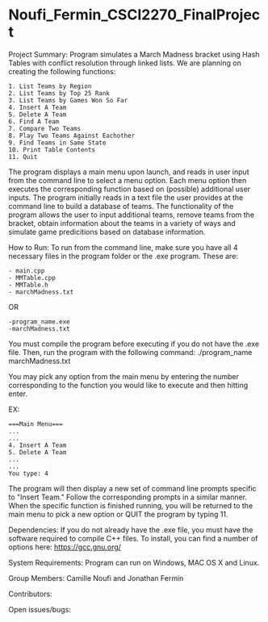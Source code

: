 # Noufi_Fermin_CSCI2270_FinalProject

Project Summary:
Program simulates a March Madness bracket using Hash Tables with conflict resolution through linked lists. We are planning on creating the following functions: 

	1. List Teams by Region
	2. List Teams by Top 25 Rank
	3. List Teams by Games Won So Far
	4. Insert A Team
	5. Delete A Team
	6. Find A Team
	7. Compare Two Teams
	8. Play Two Teams Against Eachother
	9. Find Teams in Same State
	10. Print Table Contents
	11. Quit

The program displays a main menu upon launch, and reads in user input from the command line to select a menu option.  Each menu option then executes the corresponding function based on (possible) additional user inputs.  The program initially reads in a text file the user provides at the command line to build a database of teams.  The functionality of the program allows the user to input additional teams, remove teams from the bracket, obtain information about the teams in a variety of ways and simulate game predicitions based on database information.

How to Run:
To run from the command line, make sure you have all 4 necessary files in the program folder or the .exe program.  These are:

	- main.cpp
	- MMTable.cpp
	- MMTable.h
	- marchMadness.txt

OR

	-program_name.exe
	-marchMadness.txt

You must compile the program before executing if you do not have the .exe file.  Then, run the program with the following command:
	./program_name marchMadness.txt
	
You may pick any option from the main menu by entering the number corresponding to the function you would like to execute and then hitting enter.

EX: 	

	===Main Menu===
	...
	...
	4. Insert A Team
	5. Delete A Team
	...
	...
	You type: 4

The program will then display a new set of command line prompts specific to "Insert Team."
Follow the corresponding prompts in a similar manner.  When the specific function is finished running, you will be returned to the main menu to pick a new option or QUIT the program by typing 11.
	
	
Dependencies:
If you do not already have the .exe file, you must have the software required to compile C++ files.
To install, you can find a number of options here: https://gcc.gnu.org/

System	Requirements:
Program can run on Windows, MAC OS X and Linux.

Group	Members:
Camille Noufi and Jonathan Fermin

Contributors:


Open issues/bugs:

